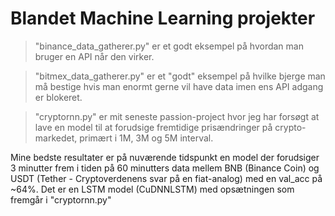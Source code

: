# Blandet Machine Learning projekter

> "binance_data_gatherer.py" er et godt eksempel på hvordan man bruger en API når den virker.

> "bitmex_data_gatherer.py" er et "godt" eksempel på hvilke bjerge man må bestige hvis man enormt gerne vil have data imen ens API adgang er blokeret.

> "cryptornn.py" er mit seneste passion-project hvor jeg har forsøgt at lave en model til at forudsige fremtidige prisændringer på crypto-markedet, primært i 1M, 3M og 5M interval.

Mine bedste resultater er på nuværende tidspunkt en model der forudsiger 3 minutter frem i tiden på 60 minutters data mellem BNB (Binance Coin) og USDT (Tether - Cryptoverdenens svar på en fiat-analog) med en val_acc på ~64%. Det er en LSTM model (CuDNNLSTM) med opsætningen som fremgår i "cryptornn.py"
